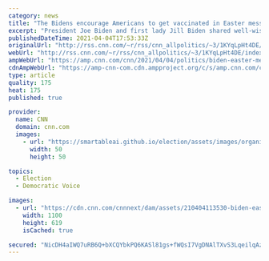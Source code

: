 ```yaml
---
category: news
title: "The Bidens encourage Americans to get vaccinated in Easter message"
excerpt: "President Joe Biden and first lady Jill Biden shared well-wishes with Americans celebrating Easter on Sunday and encouraged them to get Covid-19 vaccinations as a moral obligation.\n    \n"
publishedDateTime: 2021-04-04T17:53:33Z
originalUrl: "http://rss.cnn.com/~r/rss/cnn_allpolitics/~3/1KYqLpHt4DE/index.html"
webUrl: "http://rss.cnn.com/~r/rss/cnn_allpolitics/~3/1KYqLpHt4DE/index.html"
ampWebUrl: "https://amp.cnn.com/cnn/2021/04/04/politics/biden-easter-message-covid-vaccine/index.html"
cdnAmpWebUrl: "https://amp-cnn-com.cdn.ampproject.org/c/s/amp.cnn.com/cnn/2021/04/04/politics/biden-easter-message-covid-vaccine/index.html"
type: article
quality: 175
heat: 175
published: true

provider:
  name: CNN
  domain: cnn.com
  images:
    - url: "https://smartableai.github.io/election/assets/images/organizations/cnn.com-50x50.jpg"
      width: 50
      height: 50

topics:
  - Election
  - Democratic Voice

images:
  - url: "https://cdn.cnn.com/cnnnext/dam/assets/210404113530-biden-easter-video-210404-super-tease.jpg"
    width: 1100
    height: 619
    isCached: true

secured: "NicDH4aIWQ7uRB6Q+bXCQYbkPQ6KASl81gs+fWQsI7VgDNAlTXvS3LqeilqAzvm/UVrPxOu23bdOX3qQ1Rxw37jaTHcEHeJkKtEPvX+ODU+QNRiGpTgEFxF8HIQ5+1vETVZJSbdU+MuumFLdE1/D6bWCanF08LyRYHVgEOuS4ZJ8vUc/6BJrHaKIM+ae7uCmdJZGXa9mS3kmk9zJTR/F/a245DRypeg6Iv61CTwBqW0DSjfcMuC9UvoQrumAWfQCyMF1Aewm2xXTEwC6XP5dDw0vwhqGHYqbme/FAC6psEvGMpmcw2iE0dVca+D7rCRJTPq+nV+xrp3TIQJ0Dzv2CmWb5k9UFQyW75MzmCTW46I=;5D7O6g9T2kp5YsfNP5YHNA=="
---
```


